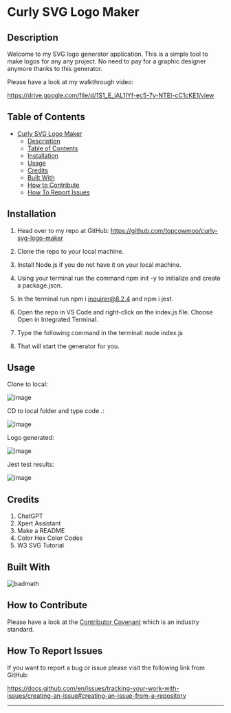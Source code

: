 # Curly SVG Logo Maker

## Description

Welcome to my SVG logo generator application. This is a simple tool to make logos for any any project. No need to pay for a graphic designer anymore thanks to this generator.

Please have a look at my walkthrough video:

https://drive.google.com/file/d/1S1_E_iAL1IYf-ec5-7y-NTEI-cC1cKE1/view

## Table of Contents

- [Curly SVG Logo Maker](#curly-svg-logo-maker)
  - [Description](#description)
  - [Table of Contents](#table-of-contents)
  - [Installation](#installation)
  - [Usage](#usage)
  - [Credits](#credits)
  - [Built With](#built-with)
  - [How to Contribute](#how-to-contribute)
  - [How To Report Issues](#how-to-report-issues)

## Installation

1. Head over to my repo at GitHub:
   https://github.com/topcowmoo/curly-svg-logo-maker

2. Clone the repo to your local machine.

3. Install Node.js if you do not have it on your local machine.

4. Using your terminal run the command npm init -y to initialize and create a package.json.

5. In the terminal run npm i inquirer@8.2.4 and npm i jest.

6. Open the repo in VS Code and right-click on the index.js file. Choose Open in Integrated Terminal.

7. Type the following command in the terminal:
   node index.js

8. That will start the generator for you.

## Usage

Clone to local:

![image](https://github.com/topcowmoo/curly-svg-logo-maker/assets/149528212/d4177495-1749-4dff-a8e0-2b25901abdaf)

CD to local folder and type code .:

![image](https://github.com/topcowmoo/curly-svg-logo-maker/assets/149528212/9ec4b6cf-2e2f-47ac-a0b6-e417b1af2a7a)

Logo generated:

![image](https://github.com/topcowmoo/curly-svg-logo-maker/assets/149528212/5525839f-d23e-43b2-8003-09a1ed4b575c)

Jest test results:

![image](https://github.com/topcowmoo/curly-svg-logo-maker/assets/149528212/e67a7eb5-9bb6-48e3-858a-4f2173e08761)

## Credits

1. ChatGPT
2. Xpert Assistant
3. Make a README
4. Color Hex Color Codes
5. W3 SVG Tutorial

## Built With

![badmath](https://img.shields.io/github/languages/top/lernantino/badmath)

## How to Contribute

Please have a look at the [Contributor Covenant](https://www.contributor-covenant.org/) which is an industry standard.

## How To Report Issues

If you want to report a bug or issue please visit the following link from GitHub:

https://docs.github.com/en/issues/tracking-your-work-with-issues/creating-an-issue#creating-an-issue-from-a-repository

---
